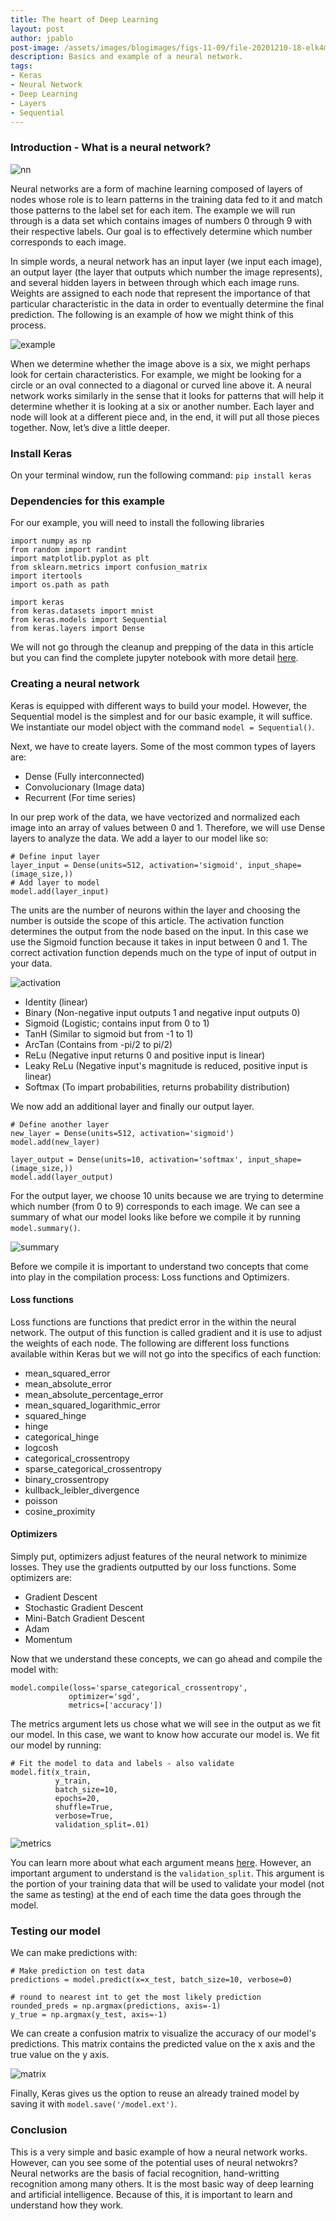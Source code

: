 ```yaml
---
title: The heart of Deep Learning
layout: post
author: jpablo
post-image: /assets/images/blogimages/figs-11-09/file-20201210-18-elk4m.jpg
description: Basics and example of a neural network.
tags:
- Keras
- Neural Network
- Deep Learning
- Layers
- Sequential
---
```


### Introduction - What is a neural network?

![nn](/assets/images/blogimages/figs-11-09/neural%20network.PNG)

Neural networks are a form of machine learning composed of layers of nodes whose role is to learn patterns in the training data fed to it and match those patterns 
to the label set for each item. The example we will run through is a data set which contains images of numbers 0 through 9 with their respective labels. Our goal
is to effectively determine which number corresponds to each image.

In simple words, a neural network has an input layer (we input each image), an output layer (the layer that outputs which number the image represents), and several
hidden layers in between through which each image runs. Weights are assigned to each node that represent the importance of that particular characteristic in the data
in order to eventually determine the final prediction. The following is an example of how we might think of this process.

![example](/assets/images/blogimages/figs-11-09/example%20nodes.PNG)

When we determine whether the image above is a six, we might perhaps look for certain characteristics. For example, we might be looking for a circle or an oval connected to
a diagonal or curved line above it. A neural network works similarly in the sense that it looks for patterns that will help it determine whether it is looking at a six or
another number. Each layer and node will look at a different piece and, in the end, it will put all those pieces together. Now, let’s dive a little deeper.

### Install Keras

On your terminal window, run the following command:
`pip install keras`

### Dependencies for this example

For our example, you will need to install the following libraries 
```
import numpy as np
from random import randint
import matplotlib.pyplot as plt
from sklearn.metrics import confusion_matrix
import itertools
import os.path as path

import keras
from keras.datasets import mnist
from keras.models import Sequential
from keras.layers import Dense
```

We will not go through the cleanup and prepping of the data in this article but you can find the complete jupyter notebook with more detail [here](https://github.com/jpablohigueros/KerasIntro).

### Creating a neural network

Keras is equipped with different ways to build your model. However, the Sequential model is the simplest and for our basic example, it will suffice. We instantiate our
model object with the command `model = Sequential()`.

Next, we have to create layers. Some of the most common types of layers are:
- Dense (Fully interconnected)
- Convolucionary (Image data)
- Recurrent (For time series)

In our prep work of the data, we have vectorized and normalized each image into an array of values between 0 and 1. Therefore, we will use Dense layers to analyze the data.
We add a layer to our model like so:
```
# Define input layer
layer_input = Dense(units=512, activation='sigmoid', input_shape=(image_size,))
# Add layer to model
model.add(layer_input)
```
The units are the number of neurons within the layer and choosing the number is outside the scope of this article. The activation function determines the output from the node
based on the input. In this case we use the Sigmoid function because it takes in input between 0 and 1. The correct activation function depends much on the type of input of output in your data.

![activation](/assets/images/blogimages/figs-11-09/activation%20functions.png)

- Identity (linear)
- Binary (Non-negative input outputs 1 and negative input outputs 0)
- Sigmoid (Logistic; contains input from 0 to 1)
- TanH (Similar to sigmoid but from -1 to 1)
- ArcTan (Contains from -pi/2 to pi/2)
- ReLu (Negative input returns 0 and positive input is linear)
- Leaky ReLu (Negative input's magnitude is reduced, positive input is linear)
- Softmax (To impart probabilities, returns probability distribution)

We now add an additional layer and finally our output layer.
```
# Define another layer
new_layer = Dense(units=512, activation='sigmoid')
model.add(new_layer)

layer_output = Dense(units=10, activation='softmax', input_shape=(image_size,))
model.add(layer_output)
```
For the output layer, we choose 10 units because we are trying to determine which number (from 0 to 9) corresponds to each image. We can see a summary of what our model looks
like before we compile it by running `model.summary()`.

![summary](/assets/images/blogimages/figs-11-09/modelsummary.PNG)

Before we compile it is important to understand two concepts that come into play in the compilation process: Loss functions and Optimizers.

#### Loss functions

Loss functions are functions that predict error in the within the neural network. The output of this function is called gradient and it is use to adjust the weights of each node.
The following are different loss functions available within Keras but we will not go into the specifics of each function:

- mean_squared_error
- mean_absolute_error
- mean_absolute_percentage_error
- mean_squared_logarithmic_error
- squared_hinge
- hinge
- categorical_hinge
- logcosh
- categorical_crossentropy
- sparse_categorical_crossentropy
- binary_crossentropy
- kullback_leibler_divergence
- poisson
- cosine_proximity

#### Optimizers

Simply put, optimizers adjust features of the neural network to minimize losses. They use the gradients outputted by our loss functions. Some optimizers are:

- Gradient Descent
- Stochastic Gradient Descent
- Mini-Batch Gradient Descent
- Adam
- Momentum

Now that we understand these concepts, we can go ahead and compile the model with:
```
model.compile(loss='sparse_categorical_crossentropy',
             optimizer='sgd',
             metrics=['accuracy'])
```
The metrics argument lets us chose what we will see in the output as we fit our model. In this case, we want to know how accurate our model is. We fit our model by running:
```
# Fit the model to data and labels - also validate
model.fit(x_train, 
          y_train, 
          batch_size=10, 
          epochs=20, 
          shuffle=True, 
          verbose=True, 
          validation_split=.01)
```
![metrics](/assets/images/blogimages/figs-11-09/metrics.png)

You can learn more about what each argument means [here](https://keras.io/api/models/model_training_apis/). However, an important argument to understand is the `validation_split`. This argument is the portion of your training data that will be used to validate your model (not the same as testing) at the end of each time the data
goes through the model.

### Testing our model

We can make predictions with:
```
# Make prediction on test data
predictions = model.predict(x=x_test, batch_size=10, verbose=0)

# round to nearest int to get the most likely prediction
rounded_preds = np.argmax(predictions, axis=-1)
y_true = np.argmax(y_test, axis=-1)
```
We can create a confusion matrix to visualize the accuracy of our model's predictions. This matrix contains the predicted value on the x axis and the true value on the y axis.

![matrix](/assets/images/blogimages/figs-11-09/confusion.png)

Finally, Keras gives us the option to reuse an already trained model by saving it with `model.save('/model.ext')`.

### Conclusion

This is a very simple and basic example of how a neural network works. However, can you see some of the potential uses of neural netwokrs? Neural networks are the basis of
facial recognition, hand-writting recognition among many others. It is the most basic way of deep learning and artificial intelligence. Because of this, it is important to
learn and understand how they work. 




